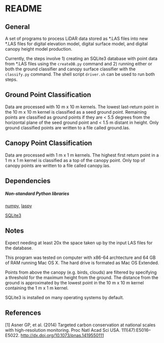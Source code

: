 README 
======

General
-------
A set of programs to process LiDAR data stored as *.LAS files into new *.LAS files for digital elevation model, digital surface model, and digital canopy height model production. 

Currently, the steps involve 1) creating an SQLite3 database with point data from *.LAS files using the `createDB.py` command and 2) running either or both the ground classifier and canopy surface classifier with the `classify.py` command.  The shell script `driver.sh` can be used to run both steps.

Ground Point Classification
-------
Data are processed with 10 m x 10 m kernels.  The lowest last-return point in the 10 m x 10 m kernel is classified as a seed ground point. Remaining points are classified as ground points if they are < 5.5 degrees from the horizontal plane of the seed ground point and < 1.5 m distant in height.  Only ground classified points are written to a file called ground.las. 

Canopy Point Classification
-------
Data are processed with 1 m x 1 m kernels. The highest first return point in a 1 m x 1 m kernel is classified as a top of the canopy point. Only top of canopy points are written to a file called canopy.las.

Dependencies
-------
##### Non-standard Python libraries
<a href="http://www.numpy.org/">numpy</a>, <a href="https://github.com/grantbrown/laspy">laspy</a>

<a href="http://www.sqlite.org/">SQLite3</a>

Notes
-------
Expect needing at least 20x the space taken up by the input LAS files for the database.

This program was tested on computer with x86-64 archtecture and 64 GB of RAM running Mac OS X. The hard drive is formated as Mac OS Extended.

Points from above the canopy (e.g. birds, clouds) are filtered by specifying a threshold for the maximum height from the ground. The distance from the ground is approximated by the lowest point in the 10 m x 10 m kernel containing the 1 m x 1 m kernel. 

SQLite3 is installed on many operating systems by default. 

References
------- 
[1] Asner GP, et al. (2014) Targeted carbon conservation at national scales with high-resolution monitoring. Proc Natl Acad Sci USA. 111(47):E5016–E5022.  <a href="http://dx.doi.org/10.1073/pnas.1419550111">http://dx.doi.org/10.1073/pnas.1419550111</a>
